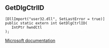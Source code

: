 ## GetDlgCtrlID

```
[DllImport("user32.dll", SetLastError = true)]
public static extern int GetDlgCtrlID(
   IntPtr hwndCtl
);
```

[Microsoft documentation](https://docs.microsoft.com/en-us/windows/win32/api/winuser/nf-winuser-getdlgctrlid)
